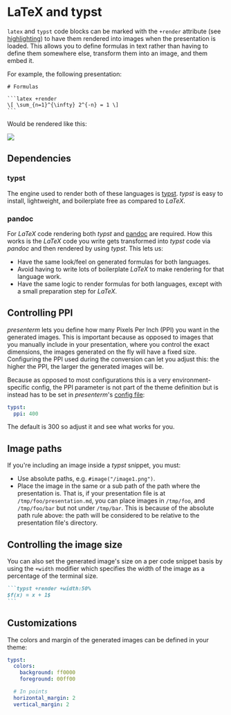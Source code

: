 # LaTeX and typst

`latex` and `typst` code blocks can be marked with the `+render` attribute (see [highlighting](highlighting.md)) to have 
them rendered into images when the presentation is loaded. This allows you to define formulas in text rather than having 
to define them somewhere else, transform them into an image, and them embed it.

For example, the following presentation:

~~~
# Formulas

```latex +render
\[ \sum_{n=1}^{\infty} 2^{-n} = 1 \]
```
~~~

Would be rendered like this:

![](../../assets/formula.png)

## Dependencies

### typst

The engine used to render both of these languages is [typst](https://github.com/typst/typst). _typst_ is easy to 
install, lightweight, and boilerplate free as compared to _LaTeX_.

### pandoc

For _LaTeX_ code rendering both _typst_ and [pandoc](https://github.com/jgm/pandoc) are required. How this works is the 
_LaTeX_ code you write gets transformed into _typst_ code via _pandoc_ and then rendered by using _typst_. This lets us:

* Have the same look/feel on generated formulas for both languages.
* Avoid having to write lots of boilerplate _LaTeX_ to make rendering for that language work.
* Have the same logic to render formulas for both languages, except with a small preparation step for _LaTeX_.

## Controlling PPI

_presenterm_ lets you define how many Pixels Per Inch (PPI) you want in the generated images. This is important because 
as opposed to images that you manually include in your presentation, where you control the exact dimensions, the images 
generated on the fly will have a fixed size. Configuring the PPI used during the conversion can let you adjust this: the 
higher the PPI, the larger the generated images will be.

Because as opposed to most configurations this is a very environment-specific config, the PPI parameter is not part of 
the theme definition but is instead has to be set in _presenterm_'s [config file](../../configuration/introduction.md):

```yaml
typst:
  ppi: 400
```

The default is 300 so adjust it and see what works for you.

## Image paths

If you're including an image inside a _typst_ snippet, you must:

* Use absolute paths, e.g. `#image("/image1.png")`.
* Place the image in the same or a sub path of the path where the presentation is. That is, if your presentation file is 
at `/tmp/foo/presentation.md`, you can place images in `/tmp/foo`, and `/tmp/foo/bar` but not under `/tmp/bar`. This is 
because of the absolute path rule above: the path will be considered to be relative to the presentation file's 
directory.

## Controlling the image size

You can also set the generated image's size on a per code snippet basis by using the `+width` modifier which specifies 
the width of the image as a percentage of the terminal size.

~~~markdown
```typst +render +width:50%
$f(x) = x + 1$
```
~~~

## Customizations

The colors and margin of the generated images can be defined in your theme:

```yaml
typst:
  colors:
    background: ff0000
    foreground: 00ff00

  # In points
  horizontal_margin: 2
  vertical_margin: 2
```
